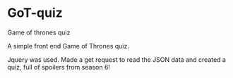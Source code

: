 # GoT-quiz
Game of thrones quiz

A simple front end Game of Thrones quiz.

Jquery was used. Made a get request to read the JSON data and created a quiz, full of spoilers from season 6! 
